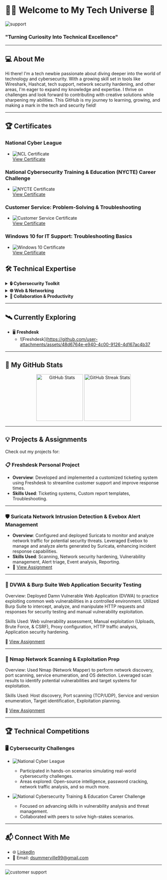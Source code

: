 # 👨‍💻 Welcome to My Tech Universe 🚀

![support](https://github.com/user-attachments/assets/e78fe74f-f97c-47e9-82ae-ab9359ca7fd4)

### "Turning Curiosity Into Technical Excellence"


---

## 💻 **About Me**
Hi there! I'm a tech newbie passionate about diving deeper into the world of technology and cybersecurity. With a growing skill set in tools like Wireshark, Hashcat, tech support, network security hardening, and other areas, I'm eager to expand my knowledge and expertise. I thrive on challenges and look forward to contributing with creative solutions while sharpening my abilities. This GitHub is my journey to learning, growing, and making a mark in the tech and security field!

---

## 🏆 **Certificates**

### National Cyber League  
- ![NCL Certificate](https://img.shields.io/badge/National%20Cyber%20League-%23FF8C00?logo=nodered&logoColor=white)  
  [View Certificate](https://drive.google.com/file/d/1ZdQt4xY0Zif0HzFzP0BmMnpueZ1EQypa/view?usp=drive_link)

### National Cybersecurity Training & Education (NYCTE) Career Challenge  
- ![NYCTE Certificate](https://img.shields.io/badge/NYCTE%20Career%20Challenge-%233478E5?logo=education&logoColor=white)  
  [View Certificate](https://drive.google.com/file/d/1dreGM5Qg-x_lHsh0cqGNOwVhOYT8rXEA/view?usp=sharing)

### Customer Service: Problem-Solving & Troubleshooting  
- ![Customer Service Certificate](https://img.shields.io/badge/Customer%20Service-%23FFA500?logo=customerservice&logoColor=white)  
  [View Certificate](https://drive.google.com/file/d/1jF8-F1QuWwJdot24ppD8YyfF2asv-QbN/view?usp=sharing)

### Windows 10 for IT Support: Troubleshooting Basics  
- ![Windows 10 Certificate](https://img.shields.io/badge/Windows%2010%20IT%20Support-%23007ACC?logo=windows&logoColor=white)  
  [View Certificate](https://drive.google.com/file/d/19WRX9Atj1QZbUZUqFtNuqOf9xDxh_hQr/view?usp=sharing)



## 🛠️ **Technical Expertise**

<details>
  <summary><strong>🔒 Cybersecurity Toolkit</strong></summary>

  - 🛡️ **Vulnerability Management**
    - ![Scanning](https://img.shields.io/badge/Scanning-%232197E5?logo=searchengineland&logoColor=white)
    - ![Assign Vulnerabilities](https://img.shields.io/badge/Assign%20Vulnerabilities-%23E34F26?logo=security&logoColor=white)
    - ![Custom Report Templates](https://img.shields.io/badge/Custom%20Reports-%230072C6?logo=microsoftword&logoColor=white)
    - ![Ticketing Systems](https://img.shields.io/badge/Ticketing%20Systems-%2300A4CC?logo=zendesk&logoColor=white)   
  - ⚙️ **Network Security Hardening**
    - ![Installing & Configuring Extreme Networks Devices](https://img.shields.io/badge/Installing%20%26%20Configuring%20Extreme%20Networks-%234CAF50?logo=cisco&logoColor=white)  
    - ![Assembling Network Tech](https://img.shields.io/badge/Assembling%20Network%20Tech-%233572A5?logo=lan&logoColor=white)      
  - 🔍 **Tools & Utilities**:  
    - ![Suricata](https://img.shields.io/badge/Suricata-%23335?logo=suricata&logoColor=white)  
    - ![Wireshark](https://img.shields.io/badge/Wireshark-%23006DAA?logo=wireshark&logoColor=white)  
    - ![Zenmap](https://img.shields.io/badge/Zenmap-%23358?logo=nmap&logoColor=white)  
    - ![Ophcrack](https://img.shields.io/badge/Ophcrack-%230064E0?logo=windows&logoColor=white)  
    - ![John the Ripper](https://img.shields.io/badge/John%20the%20Ripper-%23000000?logo=linux&logoColor=white)  
    - ![Aircrack-ng](https://img.shields.io/badge/Aircrack--ng-%234EA94B?logo=wifi&logoColor=white)  
    - ![Hashcat](https://img.shields.io/badge/Hashcat-%23181818?logo=hashnode&logoColor=white)
    - ![Burp Suite](https://img.shields.io/badge/Burp%20Suite-orange?logo=burpsuite&logoColor=white)

 





</details>

<details>
  <summary><strong>🌐 Web & Networking</strong></summary>

  - 🌍 **Networking Security Hardening**  
  - 💻 **Web Development**:  
    - ![HTML](https://img.shields.io/badge/HTML-%23E34F26?logo=html5&logoColor=white)  
    - ![PHP](https://img.shields.io/badge/PHP-%23777BB4?logo=php&logoColor=white)  
  - 🗂️ **Version Control**:  
    - ![Git](https://img.shields.io/badge/Git-%23F05033?logo=git&logoColor=white)
</details>

<details>
  <summary><strong>🤝 Collaboration & Productivity</strong></summary>

  - 📋 **Technical Documentation Writing**  
  - 🧑‍🤝‍🧑 **Team Collaboration**  
  - 🖥️ **Software Suite**:  
    - ![Microsoft Office](https://img.shields.io/badge/Microsoft_Office-%23D83B01?logo=microsoft-office&logoColor=white)  
    - ![Project Management Tools](https://img.shields.io/badge/PM_Tools-%230072C6?logo=microsoft&logoColor=white)
        - ![Gantt Chart](https://img.shields.io/badge/Gantt%20Chart-%234CAF50?logo=google-calendar&logoColor=white)  
        - ![Microsoft Visio](https://img.shields.io/badge/Microsoft%20Visio-%230072C6?logo=microsoft&logoColor=white)  

</details>
 

---

## 🛰️ **Currently Exploring**
 - 🖥️ **Freshdesk**
   - ![Freshdesk](https://github.com/user-attachments/assets/48d6764e-e940-4c00-9126-4d167ac4b37
  
---

## 🎨 **My GitHub Stats**
<div align="center">
  <img src="https://github-readme-stats.vercel.app/api?username=dsummerville222&show_icons=true&theme=tokyonight" alt="GitHub Stats" height="150" />
  <img src="https://github-readme-streak-stats.herokuapp.com/?user=dsummerville222&theme=tokyonight" alt="GitHub Streak Stats" height="150" />
</div>

---

## 💡 **Projects & Assignments**
Check out my projects for:  

### 📋 **Freshdesk Personal Project**  
- **Overview**: Developed and implemented a customized ticketing system using Freshdesk to streamline customer support and improve response times.  
- **Skills Used**: Ticketing systems, Custom report templates, Troubleshooting.   
  

---

### 🛡️ **Suricata Network Intrusion Detection & Evebox Alert Management**  
- **Overview**: Configured and deployed Suricata to monitor and analyze network traffic for potential security threats. Leveraged Evebox to manage and analyze alerts generated by Suricata, enhancing incident response capabilities.  
- **Skills Used**: Scanning, Network security hardening, Vulnerability management, Alert triage, Event analysis, Reporting.
- 🔗 [View Assignment](https://drive.google.com/file/d/1KOMOCtSadJmhOw0gqE8P8M7Patl0COXe/view?usp=sharing)

---
### 🧪 **DVWA & Burp Suite Web Application Security Testing**
Overview: Deployed Damn Vulnerable Web Application (DVWA) to practice exploiting common web vulnerabilities in a controlled environment. Utilized Burp Suite to intercept, analyze, and manipulate HTTP requests and responses for security testing and manual vulnerability exploitation.

Skills Used: Web vulnerability assessment, Manual exploitation (Uploads, Brute Force, & CSRF), Proxy configuration, HTTP traffic analysis, Application security hardening.

🔗 [View Assignment](https://drive.google.com/file/d/1yvm3ZlUIJVg82duW-4eRORKXw25B9Vu0/view?usp=sharing)


---
### 🔎 Nmap Network Scanning & Exploitation Prep
Overview: Used Nmap (Network Mapper) to perform network discovery, port scanning, service enumeration, and OS detection. Leveraged scan results to identify potential vulnerabilities and target systems for exploitation. 

Skills Used: Host discovery, Port scanning (TCP/UDP), Service and version enumeration, Target identification, Exploitation planning.

🔗 [View Assignment](https://drive.google.com/file/d/1eQAO8enTqM0kuYVvS8mBs-a3oSV2IfcK/view?usp=sharing)






---

## 🏆 **Technical Competitions**

### 🖥️ **Cybersecurity Challenges**  
- ![National Cyber League](https://img.shields.io/badge/National%20Cyber%20League-%231D76DB?logo=cybersecurity&logoColor=white)  
  - Participated in hands-on scenarios simulating real-world cybersecurity challenges.  
  - Areas explored: Open-source intelligence, password cracking, network traffic analysis, and so much more.  

- ![National Cybersecurity Training & Education Career Challenge](https://img.shields.io/badge/NYCTE%20Challenge-%23FF5733?logo=training&logoColor=white)  
  - Focused on advancing skills in vulnerability analysis and threat management.  
  - Collaborated with peers to solve high-stakes scenarios.  

---


## 📬 **Connect With Me**
- 🌐 [LinkedIn](https://www.linkedin.com/in/destiny-summerville-0ab49b1b8/)  
- 📧 Email: dsummerville99@gmail.com  

---

![customer support](https://github.com/user-attachments/assets/dad4a4c5-0acf-4e5e-99f0-475a8eef1523)

